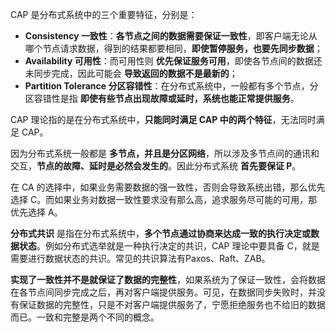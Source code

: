 CAP 是分布式系统中的三个重要特征，分别是：

- **Consistency 一致性**：**各节点之间的数据需要保证一致性**，即客户端无论从哪个节点请求数据，得到的结果都要相同，**即使暂停服务，也要先同步数据**；
- **Availability 可用性**：而可用性则 **优先保证服务可用**，即使各节点间的数据还未同步完成，因此可能会 **导致返回的数据不是最新的**；
- **Partition Tolerance 分区容错性**：在分布式系统中，一般都有多个节点，分区容错性是指 **即使有些节点出现故障或延时，系统也能正常提供服务**。

CAP 理论指的是在分布式系统中，**只能同时满足 CAP 中的两个特征**，无法同时满足 CAP。

因为分布式系统一般都是 **多节点，并且是分区网络**，所以涉及多节点间的通讯和交互，**节点的故障、延时是必然会发生的**。因此分布式系统 **首先要保证 P**。

在 CA 的选择中，如果业务需要数据的强一致性，否则会导致系统出错，那么优先选择 C。而如果业务对数据一致性要求没有那么高，追求服务尽可能的可用，那优先选择 A。



**分布式共识** 是指在分布式系统中，**多个节点通过协商来达成一致的执行决定或数据状态**。例如分布式选举就是一种执行决定的共识，CAP 理论中要具备 C，就是需要进行数据状态的共识。常见的共识算法有Paxos、Raft、ZAB。



**实现了一致性并不是就保证了数据的完整性**，如果系统为了保证一致性，会将数据在各节点间同步完成之后，再对客户端提供服务。可见，在数据同步失败时，并没有保证数据的完整性，只是不对客户端提供服务了，宁愿拒绝服务也不给旧的数据而已。一致和完整是两个不同的概念。





